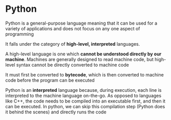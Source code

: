 # Python

Python is a general-purpose language meaning that it can be used for a variety of applications and does not focus on any one aspect of programming

It falls under the category of **high-level, interpreted** languages.

A high-level language is one which **cannot be understood directly by our machine**. Machines are generally designed to read machine code, but high-level syntax cannot be directly converted to machine code

It must first be converted to **bytecode**, which is then converted to machine code before the program can be executed

Python is an **interpreted** language because, during execution, each line is interpreted to the machine language on-the-go.
As opposed to languages like C++, the code needs to be compiled into an executable first, and then it can be executed.
In python, we can skip this compilation step (Python does it behind the scenes) and directly runs the code
